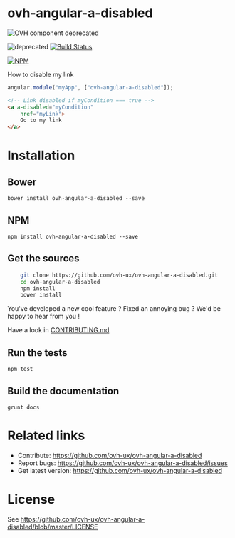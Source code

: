 # ovh-angular-a-disabled

![OVH component deprecated](https://user-images.githubusercontent.com/3379410/27423263-520b94d8-5731-11e7-996a-f8579e70c33b.png)

![deprecated](https://img.shields.io/badge/status-deprecated-red.svg) [![Build Status](https://travis-ci.org/ovh-ux/ovh-angular-a-disabled.svg)](https://travis-ci.org/ovh-ux/ovh-angular-a-disabled)

[![NPM](https://nodei.co/npm/ovh-angular-a-disabled.png?downloads=true&downloadRank=true&stars=true)](https://nodei.co/npm/ovh-angular-a-disabled/)

How to disable my link

```javascript
angular.module("myApp", ["ovh-angular-a-disabled"]);
```

```html
<!-- Link disabled if myCondition === true -->
<a a-disabled="myCondition"
    href="myLink">
    Go to my link
</a>
```

# Installation

## Bower

    bower install ovh-angular-a-disabled --save

## NPM

    npm install ovh-angular-a-disabled --save

## Get the sources

```bash
    git clone https://github.com/ovh-ux/ovh-angular-a-disabled.git
    cd ovh-angular-a-disabled
    npm install
    bower install
```

You've developed a new cool feature ? Fixed an annoying bug ? We'd be happy
to hear from you !

Have a look in [CONTRIBUTING.md](https://github.com/ovh-ux/ovh-angular-a-disabled/blob/master/CONTRIBUTING.md)

## Run the tests

```
npm test
```

## Build the documentation

```
grunt docs
```

# Related links

 * Contribute: https://github.com/ovh-ux/ovh-angular-a-disabled
 * Report bugs: https://github.com/ovh-ux/ovh-angular-a-disabled/issues
 * Get latest version: https://github.com/ovh-ux/ovh-angular-a-disabled

# License

See https://github.com/ovh-ux/ovh-angular-a-disabled/blob/master/LICENSE
